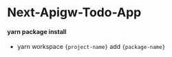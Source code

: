 # Next-Apigw-Todo-App

#### yarn package install
- yarn workspace `{project-name}` add `{package-name}`
